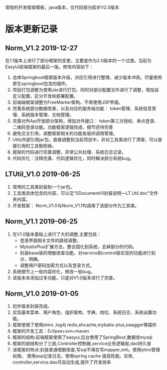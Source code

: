 常规的开发框架模板，java版本，仅代码部分起步V2.0版本



# 版本更新记录


## Norm_V1.2 2019-12-27
在1.1版本上进行了部分框架的变更，主要是作为2.0版本的一个过渡。当前为EasyUi前端框架的最后一版。修改内容如下：
1. 总体Springboot框架版本升级，对应引用进行整理，减少版本冲突。尽量使用原生springboot包含的插件。
2. 项目打包调整为使用Jar进行打包，同时对部分配置文件进行了调整，增加自定义配置，区分开发和部署配置。
3. 前端端框架调整为FreeMarker架构。不再使用JSP界面。
4. 完善系统部分数据库表，以及对应的服务端功能： token管理、系统信息管理、系统版本管理、文档管理。
5. 完善对外Api开放部分架构，增加对外接口： token第三方授权、单点登录、二维码登录功能。功能框架逻辑完成，细节还待完善
6. 避免交叉引用，调整框架相关的功能各层间调用管理。
7. Utils外部引用jar包，直接调整到当前项目中，并对工具类进行了清理，可以直接引用的工具剔除掉。
8. 框架的代码进行完善调整，异常公共处理、系统日志记录。
9. 代码优化：注释完善、代码逻辑优化，同时解决部分系统bug。

## LTUtil_V1.0 2019-06-25
1. 常用的工具类封装到一个jar包。
2. 工具类具体包含的内容，可以见“0Document/0封装说明—LT.Util.doc”文件夹内容。
3. 开发框架： Norm_V1.0与Norm_V1.1均调用了该部分作为工具类。

## Norm_V1.1 2019-06-25
1. 在V1.0版本基础上进行了大的调整,主要包括：
    * 登录界面相关文件的路径调整。
    * MybatisPlus扩展方法，整合固化到系统，去掉部分的代码。
    * 封装base层的增删改查功能，对service和control层实现的功能进行划分，明确。
    * 调整用户密码加密方式以及登录方式。
2. 系统细节上一些内容优化，修改一些bug。
3. 该版本未添加过多功能，只是对V1.0版本进行了完善。

## Norm_V1.0 2019-01-05
1. 初步版本封装完成。
2. 实现基本菜单、用户角色、组织架构、字典、岗位、系统日志、系统设置功能。
3. 框架使用了使用shiro ,log4j redis,ehcache,mybatis-plus,swagger等插件
4. 框架的开发工具：Eclipse+svn+maven
5. 框架的结构:前端框架使用了easyui,后台使用了SpringBoot,数据库mysql
6. 框架的层结构分了三层,Controller控制器,service业务逻辑层,dao持久层
7. 该框架的特点:封装普通增删改查,写sql不用在写mapper,xml。使用shiro管理权限。
使用aop记录日志。使用spring cache 提高性能。实体, controller,service.dao可自动生成,提升了开发效率
